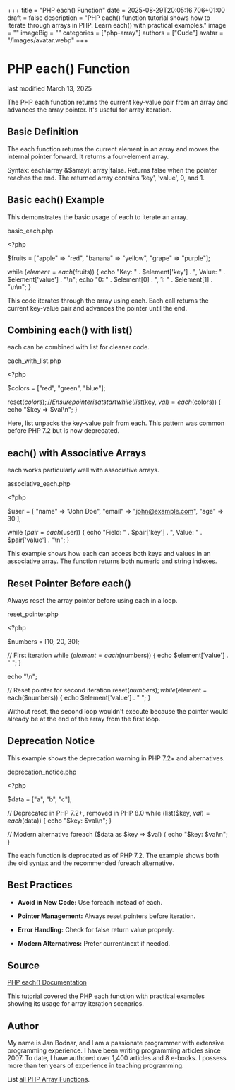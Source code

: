 +++
title = "PHP each() Function"
date = 2025-08-29T20:05:16.706+01:00
draft = false
description = "PHP each() function tutorial shows how to iterate through arrays in PHP. Learn each() with practical examples."
image = ""
imageBig = ""
categories = ["php-array"]
authors = ["Cude"]
avatar = "/images/avatar.webp"
+++

# PHP each() Function

last modified March 13, 2025

The PHP each function returns the current key-value pair from an
array and advances the array pointer. It's useful for array iteration.

## Basic Definition

The each function returns the current element in an array and
moves the internal pointer forward. It returns a four-element array.

Syntax: each(array &amp;$array): array|false. Returns false when the
pointer reaches the end. The returned array contains 'key', 'value', 0, and 1.

## Basic each() Example

This demonstrates the basic usage of each to iterate an array.

basic_each.php
  

&lt;?php

$fruits = ["apple" =&gt; "red", "banana" =&gt; "yellow", "grape" =&gt; "purple"];

while ($element = each($fruits)) {
    echo "Key: " . $element['key'] . ", Value: " . $element['value'] . "\n";
    echo "0: " . $element[0] . ", 1: " . $element[1] . "\n\n";
}

This code iterates through the array using each. Each call
returns the current key-value pair and advances the pointer until the end.

## Combining each() with list()

each can be combined with list for cleaner code.

each_with_list.php
  

&lt;?php

$colors = ["red", "green", "blue"];

reset($colors); // Ensure pointer is at start
while (list($key, $val) = each($colors)) {
    echo "$key =&gt; $val\n";
}

Here, list unpacks the key-value pair from each.
This pattern was common before PHP 7.2 but is now deprecated.

## each() with Associative Arrays

each works particularly well with associative arrays.

associative_each.php
  

&lt;?php

$user = [
    "name" =&gt; "John Doe",
    "email" =&gt; "john@example.com",
    "age" =&gt; 30
];

while ($pair = each($user)) {
    echo "Field: " . $pair['key'] . ", Value: " . $pair['value'] . "\n";
}

This example shows how each can access both keys and values in
an associative array. The function returns both numeric and string indexes.

## Reset Pointer Before each()

Always reset the array pointer before using each in a loop.

reset_pointer.php
  

&lt;?php

$numbers = [10, 20, 30];

// First iteration
while ($element = each($numbers)) {
    echo $element['value'] . " ";
}

echo "\n";

// Reset pointer for second iteration
reset($numbers);
while ($element = each($numbers)) {
    echo $element['value'] . " ";
}

Without reset, the second loop wouldn't execute because the
pointer would already be at the end of the array from the first loop.

## Deprecation Notice

This example shows the deprecation warning in PHP 7.2+ and alternatives.

deprecation_notice.php
  

&lt;?php

$data = ["a", "b", "c"];

// Deprecated in PHP 7.2+, removed in PHP 8.0
while (list($key, $val) = each($data)) {
    echo "$key: $val\n";
}

// Modern alternative
foreach ($data as $key =&gt; $val) {
    echo "$key: $val\n";
}

The each function is deprecated as of PHP 7.2. The example
shows both the old syntax and the recommended foreach alternative.

## Best Practices

- **Avoid in New Code:** Use foreach instead of each.

- **Pointer Management:** Always reset pointers before iteration.

- **Error Handling:** Check for false return value properly.

- **Modern Alternatives:** Prefer current/next if needed.

## Source

[PHP each() Documentation](https://www.php.net/manual/en/function.each.php)

This tutorial covered the PHP each function with practical
examples showing its usage for array iteration scenarios.

## Author

My name is Jan Bodnar, and I am a passionate programmer with extensive
programming experience. I have been writing programming articles since 2007.
To date, I have authored over 1,400 articles and 8 e-books. I possess more
than ten years of experience in teaching programming.

List [all PHP Array Functions](/php/#php-array).